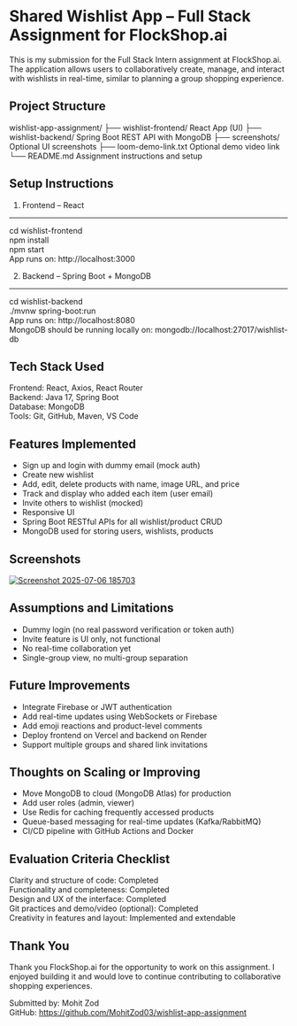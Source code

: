 # Shared Wishlist App – Full Stack Assignment for FlockShop.ai

This is my submission for the Full Stack Intern assignment at FlockShop.ai.  
The application allows users to collaboratively create, manage, and interact with wishlists in real-time, similar to planning a group shopping experience.

## Project Structure

wishlist-app-assignment/
├── wishlist-frontend/       React App (UI)
├── wishlist-backend/        Spring Boot REST API with MongoDB
├── screenshots/             Optional UI screenshots
├── loom-demo-link.txt       Optional demo video link
└── README.md                Assignment instructions and setup

## Setup Instructions

1. Frontend – React
----------------------------------
cd wishlist-frontend  
npm install  
npm start  
App runs on: http://localhost:3000

2. Backend – Spring Boot + MongoDB
----------------------------------
cd wishlist-backend  
./mvnw spring-boot:run  
App runs on: http://localhost:8080  
MongoDB should be running locally on: mongodb://localhost:27017/wishlist-db

## Tech Stack Used

Frontend: React, Axios, React Router  
Backend: Java 17, Spring Boot  
Database: MongoDB  
Tools: Git, GitHub, Maven, VS Code

## Features Implemented

- Sign up and login with dummy email (mock auth)
- Create new wishlist
- Add, edit, delete products with name, image URL, and price
- Track and display who added each item (user email)
- Invite others to wishlist (mocked)
- Responsive UI
- Spring Boot RESTful APIs for all wishlist/product CRUD
- MongoDB used for storing users, wishlists, products

## Screenshots

[![Screenshot 2025-07-06 185703](https://github.com/user-attachments/assets/45eee3cd-08bd-45c0-a199-a92353ce2aa1)](https://github.com/MohitZod03/wishlist-app-assignment/tree/main/ScreenShort)




## Assumptions and Limitations

- Dummy login (no real password verification or token auth)
- Invite feature is UI only, not functional
- No real-time collaboration yet
- Single-group view, no multi-group separation

## Future Improvements

- Integrate Firebase or JWT authentication
- Add real-time updates using WebSockets or Firebase
- Add emoji reactions and product-level comments
- Deploy frontend on Vercel and backend on Render
- Support multiple groups and shared link invitations

## Thoughts on Scaling or Improving

- Move MongoDB to cloud (MongoDB Atlas) for production
- Add user roles (admin, viewer)
- Use Redis for caching frequently accessed products
- Queue-based messaging for real-time updates (Kafka/RabbitMQ)
- CI/CD pipeline with GitHub Actions and Docker

## Evaluation Criteria Checklist

Clarity and structure of code:              Completed  
Functionality and completeness:             Completed  
Design and UX of the interface:             Completed  
Git practices and demo/video (optional):    Completed  
Creativity in features and layout:          Implemented and extendable

## Thank You

Thank you FlockShop.ai for the opportunity to work on this assignment. I enjoyed building it and would love to continue contributing to collaborative shopping experiences.

Submitted by: Mohit Zod  
GitHub: https://github.com/MohitZod03/wishlist-app-assignment
